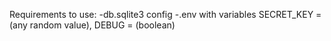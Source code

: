 Requirements to use:
-db.sqlite3 config
-.env with variables
SECRET_KEY = (any random value), DEBUG = (boolean)
